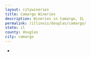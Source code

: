 ```yaml
---
layout: citywineries
title: Camargo Wineries
description: Wineries in Camargo, IL
permalink: /illinois/douglas/camargo/
state: il
county: douglas
city: camargo
---
```

-
